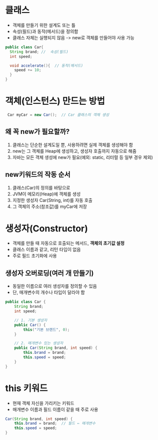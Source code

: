 # 클래스
- 객체를 만들기 위한 설계도 또는 틀
- 속성(필드)과 동작(메서드)을 정의함
- 클래스 자체는 실행되지 않음 -> new로 객체를 만들어야 사용 가능
```java
public class Car{
  String brand; //  속성(필드)
  int speed;

  void accelerate(){  // 동작(메서드)
    speed += 10;
  }
}
```

# 객체(인스턴스) 만드는 방법
```java
 Car myCar = new Car();  // Car 클래스의 객체 생성
```

## 왜 꼭 new가 필요할까?
1. 클래스는 단순한 설계도일 뿐, 사용하려면 실제 객체를 생성해야 함
2. new는 그 객체를 Heap에 생성하고, 생성자 호출까지 자동으로 해줌
3. 자바는 모든 객체 생성에 new가 필요(예외: static, 리터럴 등 일부 경우 제외)

## new키워드의 작동 순서
1. 클래스(Car)의 정의를 바탕으로
2. JVM이 메모리(Heap)에 객체를 생성
3. 지정한 생성자 Car(String, int)를 자동 호출
4. 그 객체의 주소(참조값)를 myCar에 저장

# 생성자(Constructor)
- 객체를 만들 때 자동으로 호출되는 메서드, **객체의 초기값 설정**
- 클래스 이름과 같고, 리턴 타입이 없음
- 주로 필드 초기화에 사용

## 생성자 오버로딩(여러 개 만들기)
- 동일한 이름으로 여러 생성자를 정의할 수 있음
- 단, 매개변수의 개수나 타입이 달라야 함
```java
public class Car {
    String brand;
    int speed;

    // 1. 기본 생성자
    public Car() {
        this("기본 브랜드", 0);
    }

    // 2. 매개변수 있는 생성자
    public Car(String brand, int speed) {
        this.brand = brand;
        this.speed = speed;
    }
}
```

# this 키워드
- 현재 객체 자신을 가리키는 키워드
- 매개변수 이름과 필드 이름이 같을 때 주로 사용
```java
Car(String brand, int speed) {
    this.brand = brand;  // 필드 ← 매개변수
    this.speed = speed;
}
```
